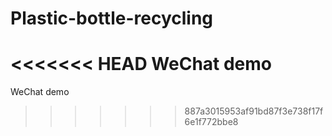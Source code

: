 # Plastic-bottle-recycling
<<<<<<< HEAD
WeChat demo
=======
WeChat demo
>>>>>>> 887a3015953af91bd87f3e738f17f6e1f772bbe8

